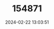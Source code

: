 ---
title: "154871"
category: "Ctenogobius thoropsis"
draft: false
date: 2024-02-22 13:03:51
languages:
  Portuguese: ["Amuré olhinho"]
  English: ["Sperm Goby"]
---